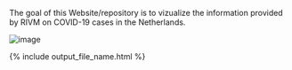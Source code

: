 The goal of this Website/repository is to vizualize the information provided by RIVM on COVID-19 cases in the Netherlands.

![image](figs/overall_cummulative_stats.png)

{% include output_file_name.html %}

